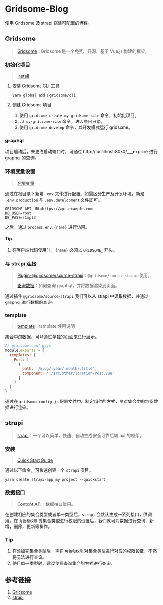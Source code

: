 # Gridsome-Blog

使用 Gridsome 及 strapi 搭建可配置的博客。

## Gridsome

> [Gridsome](https://gridsome.org/)：Gridsome 是一个免费、开源、基于 Vue.js 构建的框架。

### 初始化项目

> [Install](https://gridsome.org/docs/#how-to-install)

1. 安装 Gridsome CLI 工具

   ```shell
   yarn global add @gridsome/cli
   ```

2. 创建 Gridsome 项目

   1. 使用 `gridsome create my-gridsome-site` 命令，初始化项目。
   2. `cd my-gridsome-site` 命令，进入项目目录。
   3. 使用 `gridsome develop` 命令，以开发模式运行 gridsome。

### graphql

项目启动后，未更改启动端口时，可通过 http://localhost:8080/___explore 进行 graphql 的查询。

### 环境变量设置

> [环境变量](https://gridsome.org/docs/environment-variables/)

通过在根目录下新建 `.env` 文件进行配置。如需区分生产及开发环境，新建 `.env.production` 与 `.env.development` 文件即可。

```
GRIDSOME_API_URL=https://api.example.com
DB_USER=root
DB_PASS=s1mpl3
```

之后，通过 `process.env.{name}` 进行访问。

#### Tip

1. 在客户端代码使用时，`{name}` 必须以 `GRIDSOME_` 开头。

### 与 strapi 连接

> [Plugin-@gridsome/source-strapi](https://gridsome.org/plugins/@gridsome/source-strapi)：`@gridsome/source-strapi` 使用。
>
> [查询数据](https://gridsome.org/docs/querying-data/)：如何查询 graphql，并将数据渲染到页面。

通过插件 `@gridsome/source-strapi` 我们可以从 strapi 中读取数据，并通过 graphql 进行数据的查询。

### template

> [template](https://gridsome.org/docs/templates/)：template 使用说明

集合中的数据，可以通过单独的页面来进行展示。

```js
// gridsome.config.js
module.exports = {
  templates: {
    Post: [
      {
        path: '/blog/:year/:month/:title',
        component: './src/other/location/Post.vue'
      }
    ]
  }
}
```

通过在 `gridsome.config.js` 配置文件中，制定组件的方式，来对集合中的每条数据进行渲染。

## strapi

> [strapi](https://strapi.io/)：一个可以简单、快速、自动生成安全可靠后端 api 的框架。

### 安装

> [Quick Start Guide](https://strapi.io/documentation/developer-docs/latest/getting-started/quick-start.html)

通过以下命令，可快速创建一个 `strapi` 项目。

```shell
yarn create strapi-app my-project --quickstart
```

### 数据接口

> [Content API](https://strapi.io/documentation/developer-docs/latest/developer-resources/content-api/content-api.html)：数据接口使用。

在创建相应的集合类型或者单一类型后，`strapi` 会默认生成一系列接口，供调用。在 `角色和权限` 对集合类型进行权限的设置后，我们就可对数据进行查询，新增，删除，更新等操作。

### Tip

1. 在添加完集合类型后，需在 `角色和权限` 对集合类型进行对应的权限设置，不然将无法进行查询。
2. 使用单一类型时，建议使用查询集合的方式进行查询。

## 参考链接

1. [Gridsome](https://gridsome.org/)
2. [strapi](https://strapi.io/)
